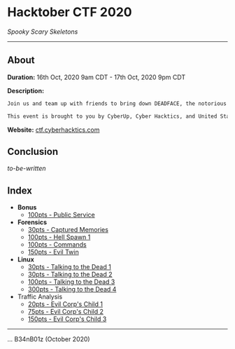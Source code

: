 # Hacktober CTF 2020
_Spooky Scary Skeletons_

---

## About

**Duration:** 16th Oct, 2020 9am CDT - 17th Oct, 2020 9pm CDT

**Description:**
```txt
Join us and team up with friends to bring down DEADFACE, the notorious hacker group in this year's Hacktober CTF.

This event is brought to you by CyberUp, Cyber Hacktics, and United States Air Force veterans in support of National Cyber Security Awareness Month.
```

**Website:** [ctf.cyberhacktics.com](http://ctf.cyberhacktics.com/)

## Conclusion

_to-be-written_

## Index

* **Bonus**
  * [100pts - Public Service](Public%20Service/README.md)
* **Forensics**
  * [30pts - Captured Memories](Captured%20Memories/README.md)
  * [100pts - Hell Spawn 1](Hell%20Spawn%201/README.md)
  * [100pts - Commands](Commands/README.md)
  * [150pts - Evil Twin](Evil%20Twin/README.md)
* **Linux**
  * [30pts - Talking to the Dead 1](Talking%20to%20the%20Dead%201/README.md)
  * [30pts - Talking to the Dead 2](Talking%20to%20the%20Dead%202/README.md)
  * [100pts - Talking to the Dead 3](Talking%20to%20the%20Dead%203/README.md)
  * [300pts - Talking to the Dead 4](Talking%20to%20the%20Dead%204/README.md)
* Traffic Analysis
  * [20pts - Evil Corp's Child 1](Evil%20Corp's%20Child%201/README.md)
  * [75pts - Evil Corp's Child 2](Evil%20Corp's%20Child%202/README.md)
  * [150pts - Evil Corp's Child 3](Evil%20Corp's%20Child%203/README.md)

---

... B34nB01z (October 2020)